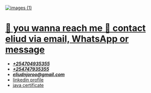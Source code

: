 <a href="https://www.linkedin.com/in/eliud-njoroo-36348526b">![images (1)](https://github.com/user-attachments/assets/6694d350-7a28-4c2b-8f00-dcadf7493274)
<h1>👋 you wanna reach me 🤙 contact eliud via email, WhatsApp or message</h1> 
<ul>
  <u><i><li><b>+254704935355</b></i></u></li>
  
  <li><b><i>+254747935355</i></b></li>
  <li> <b><i><type="email"><a href="eliudnjoroo@gmail.com">eliudnjoroo@gmail.com</i></b></li>
  <li><a href="https://www.linkedin.com/in/eliud-njoroo-36348526b">linkedin profile</li>
  <li><a href="https://www.linkedin.com/posts/eliud-njoroo- 36348526b_my-java-certificate-activity-7285923292815781888-8aYa?   utm_source=share&utm_medium=member_android">java certificate
  </li>
</ul>
